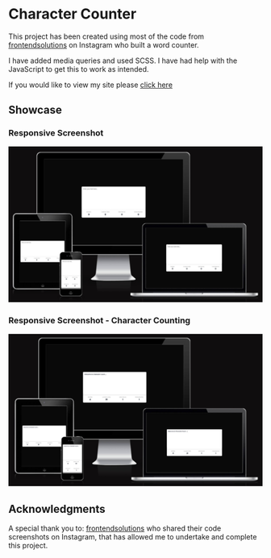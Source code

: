 # Character Counter

This project has been created using most of the code from [frontendsolutions](https://www.instagram.com/frontendsolution/?igsh=MWl4NWZ4bmFxMDlrdQ%3D%3D) on Instagram who built a word counter. 

I have added media queries and used SCSS. I have had help with the JavaScript to get this to work as intended.

If you would like to view my site please [click here](https://andrewh1188.github.io/Word-Character-Counter)  

## Showcase
### Responsive Screenshot
![responsive-screenshot1](images/Responsive-Screenshots/characterCount1.jpg)

### Responsive Screenshot - Character Counting
![responsive-screenshot2](images/Responsive-Screenshots/characterCount2.jpg)

## Acknowledgments 
A special thank you to: [frontendsolutions](https://www.instagram.com/frontendsolution/?igsh=MWl4NWZ4bmFxMDlrdQ%3D%3D) who shared their code screenshots on Instagram, that has allowed me to undertake and complete this project.